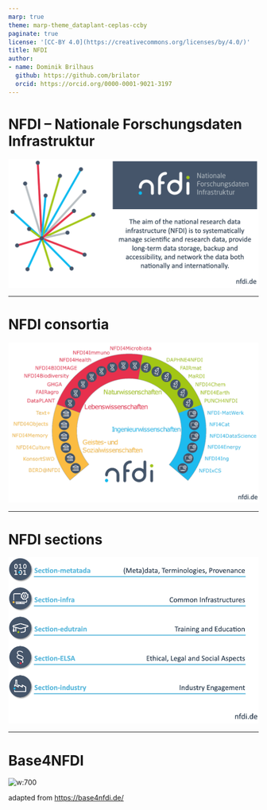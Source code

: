```yaml
---
marp: true
theme: marp-theme_dataplant-ceplas-ccby
paginate: true
license: '[CC-BY 4.0](https://creativecommons.org/licenses/by/4.0/)'
title: NFDI
author:
- name: Dominik Brilhaus
  github: https://github.com/brilator
  orcid: https://orcid.org/0000-0001-9021-3197
---
```


# NFDI &ndash; Nationale Forschungsdaten Infrastruktur

![w:800](./../../images/nfdi.drawio.png)

---

# NFDI consortia

![w:800](./../../images/nfdi-consortia.drawio.png)

---

# NFDI sections

![w:700](././../../images/nfdi-sections.drawio.png)

---

# Base4NFDI

![w:700](./../../images/Base4NFDI_Intro_Poster-RDA-2024_JanderRitter-excerpt.png)

<span class="footer-reference">adapted from https://base4nfdi.de/</span>
